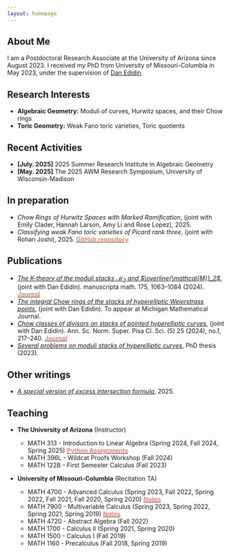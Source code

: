 ```yaml
---
layout: homepage
---
```


## About Me

I am a Postdoctoral Research Associate at the University of Arizona since August 2023. I received my PhD from University of Missouri-Columbia in May 2023, under the supervision of [Dan Edidin](https://math.missouri.edu/people/faculty/edidin).

## Research Interests

- **Algebraic Geometry:** Moduli of curves, Hurwitz spaces, and their Chow rings
- **Toric Geometry:** Weak Fano toric varieties, Toric quotients

## Recent Activities

- **[July. 2025]** 2025 Summer Research Institute in Algebraic Geometry
- **[May. 2025]** The 2025 AWM Research Symposium, University of Wisconsin-Madison

## In preparation

- *Chow Rings of Hurwitz Spaces with Marked Ramification*, (joint with Emily Clader, Hannah Larson, Amy Li and Rose Lopez), 2025.
- *Classifying weak Fano toric varieties of Picard rank three*, (joint with Rohan Joshi), 2025. [<span style="color:Salmon">**GitHub repository**</span>](https://github.com/rohansjoshi/Weak-Fanos)

## Publications

- [*The $K$-theory of the moduli stacks $\mathcal{M}_2$ and $\overline{\mathcal{M}}_2$*](https://arxiv.org/abs/2311.12122), (joint with Dan Edidin). manuscripta math. 175, 1063–1084 (2024). [<span style="color:Salmon">**Journal**</span>](https://doi.org/10.1007/s00229-024-01581-z)
- [*The integral Chow rings of the stacks of hyperelliptic Weierstrass points*](https://arxiv.org/abs/2208.00556), (joint with Dan Edidin). To appear at Michigan Mathematical Journal.
- [*Chow classes of divisors on stacks of pointed hyperelliptic curves*](https://arxiv.org/abs/2103.11259), (joint with Dan Edidin). Ann. Sc. Norm. Super. Pisa Cl. Sci. (5) 25 (2024), no.1, 217–240. [<span style="color:Salmon">**Journal**</span>](https://journals.sns.it/index.php/annaliscienze/article/view/5856)
- [*Several problems on moduli stacks of hyperelliptic curves*](https://mospace.umsystem.edu/xmlui/handle/10355/96091), PhD thesis (2023).

## Other writings

- [*A special version of excess intersection formula*](./assets/files/excess_intersection_specialver.pdf), 2025.

## Teaching

- **The University of Arizona** (Instructor)

  * MATH 313 - Introduction to Linear Algebra (Spring 2024, Fall 2024, Spring 2025) [<span style="color:Salmon">**Python Assignments**</span>](https://github.com/zhengninghu/m313LinearAlgebra_Python)
  * MATH 396L - Wildcat Proofs Workshop (Fall 2024)
  * MATH 122B - First Semester Calculus (Fall 2023)

- **University of Missouri-Columbia** (Recitation TA)

  * MATH 4700 - Advanced Calculus (Spring 2023, Fall 2022, Spring 2022, Fall 2021, Fall 2020, Spring 2020) [<span style="color:Salmon">**Notes**</span>](./assets/files/4700-recitation.pdf)
  * MATH 7900 - Multivariable Calculus (Spring 2023, Spring 2022, Spring 2021, Spring 2019) [<span style="color:Salmon">**Notes**</span>](./assets/files/4900-recitation.pdf)
  * MATH 4720 - Abstract Algebra (Fall 2022)
  * MATH 1700 - Calculus II (Spring 2021, Spring 2020)
  * MATH 1500 - Calculus I (Fall 2019)
  * MATH 1160 - Precalculus (Fall 2018, Spring 2019)